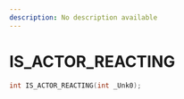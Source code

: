 ```yaml
---
description: No description available 
---
```


# IS_ACTOR_REACTING

```cpp
int IS_ACTOR_REACTING(int _Unk0);
```